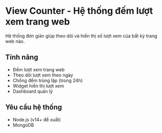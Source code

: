 # View Counter - Hệ thống đếm lượt xem trang web

Hệ thống đơn giản giúp theo dõi và hiển thị số lượt xem của bất kỳ trang web nào.

## Tính năng

- Đếm lượt xem trang web
- Theo dõi lượt xem theo ngày
- Chống đếm trùng lặp (trong 24h)
- Widget hiển thị lượt xem
- Dashboard quản lý

## Yêu cầu hệ thống

- Node.js (v14+ đề xuất)
- MongoDB

